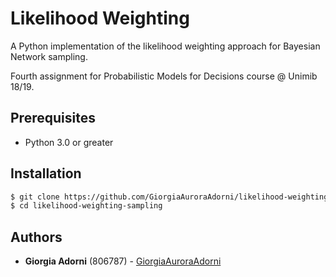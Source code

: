 # Likelihood Weighting

A Python implementation of the likelihood weighting approach for Bayesian Network sampling. 

Fourth assignment for Probabilistic Models for Decisions course @ Unimib 18/19.



## Prerequisites

- Python 3.0 or greater

## Installation

```sh
$ git clone https://github.com/GiorgiaAuroraAdorni/likelihood-weighting-sampling
$ cd likelihood-weighting-sampling
```

## Authors

- **Giorgia Adorni** (806787) - [GiorgiaAuroraAdorni](https://github.com/GiorgiaAuroraAdorni)

